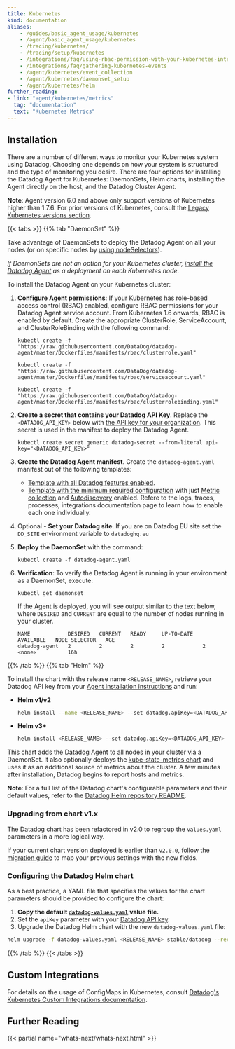 ```yaml
---
title: Kubernetes
kind: documentation
aliases:
    - /guides/basic_agent_usage/kubernetes
    - /agent/basic_agent_usage/kubernetes
    - /tracing/kubernetes/
    - /tracing/setup/kubernetes
    - /integrations/faq/using-rbac-permission-with-your-kubernetes-integration
    - /integrations/faq/gathering-kubernetes-events
    - /agent/kubernetes/event_collection
    - /agent/kubernetes/daemonset_setup
    - /agent/kubernetes/helm
further_reading:
- link: "agent/kubernetes/metrics"
  tag: "documentation"
  text: "Kubernetes Metrics"
---
```


## Installation

There are a number of different ways to monitor your Kubernetes system using Datadog. Choosing one depends on how your system is structured and the type of monitoring you desire. There are four options for installing the Datadog Agent for Kubernetes: DaemonSets, Helm charts, installing the Agent directly on the host, and the Datadog Cluster Agent.

**Note**: Agent version 6.0 and above only support versions of Kubernetes higher than 1.7.6. For prior versions of Kubernetes, consult the [Legacy Kubernetes versions section][1].

{{< tabs >}}
{{% tab "DaemonSet" %}}

Take advantage of DaemonSets to deploy the Datadog Agent on all your nodes (or on specific nodes by [using nodeSelectors][1]).

*If DaemonSets are not an option for your Kubernetes cluster, [install the Datadog Agent][2] as a deployment on each Kubernetes node.*

To install the Datadog Agent on your Kubernetes cluster:

1. **Configure Agent permissions**: If your Kubernetes has role-based access control (RBAC) enabled, configure RBAC permissions for your Datadog Agent service account. From Kubernetes 1.6 onwards, RBAC is enabled by default. Create the appropriate ClusterRole, ServiceAccount, and ClusterRoleBinding with the following command:

    ```shell
    kubectl create -f "https://raw.githubusercontent.com/DataDog/datadog-agent/master/Dockerfiles/manifests/rbac/clusterrole.yaml"

    kubectl create -f "https://raw.githubusercontent.com/DataDog/datadog-agent/master/Dockerfiles/manifests/rbac/serviceaccount.yaml"

    kubectl create -f "https://raw.githubusercontent.com/DataDog/datadog-agent/master/Dockerfiles/manifests/rbac/clusterrolebinding.yaml"
    ```

2. **Create a secret that contains your Datadog API Key**. Replace the `<DATADOG_API_KEY>` below with [the API key for your organization][3]. This secret is used in the manifest to deploy the Datadog Agent.

    ```shell
    kubectl create secret generic datadog-secret --from-literal api-key="<DATADOG_API_KEY>"
    ```

3. **Create the Datadog Agent manifest**. Create the `datadog-agent.yaml` manifest out of the following templates:

    - [Template with all Datadog features enabled][4].
    - [Template with the minimum required configuration][5] with just [Metric collection][6] and [Autodiscovery][7] enabled. Refere to the logs, traces, processes, integrations documentation page to learn how to enable each one individually.

4. Optional - **Set your Datadog site**. If you are on Datadog EU site set the `DD_SITE` environment variable to `datadoghq.eu`

5. **Deploy the DaemonSet** with the command:

    ```shell
    kubectl create -f datadog-agent.yaml
    ```

6. **Verification**: To verify the Datadog Agent is running in your environment as a DaemonSet, execute:

    ```shell
    kubectl get daemonset
    ```

     If the Agent is deployed, you will see output similar to the text below, where `DESIRED` and `CURRENT` are equal to the number of nodes running in your cluster.

    ```shell
    NAME            DESIRED   CURRENT   READY     UP-TO-DATE   AVAILABLE   NODE SELECTOR   AGE
    datadog-agent   2         2         2         2            2           <none>          16h
    ```


[1]: https://kubernetes.io/docs/concepts/configuration/assign-pod-node/#nodeselector
[2]: https://hub.docker.com/r/datadog/agent
[3]: https://app.datadoghq.com/account/settings#api
[4]: /resources/yaml/datadog-agent-all-features.yaml
[5]: /resources/yaml/datadog-agent-vanilla.yaml
[6]: /agent/kubernetes/metrics
[7]: /agent/autodiscovery
{{% /tab %}}
{{% tab "Helm" %}}

To install the chart with the release name `<RELEASE_NAME>`, retrieve your Datadog API key from your [Agent installation instructions][1] and run:

- **Helm v1/v2**

    ```bash
    helm install --name <RELEASE_NAME> --set datadog.apiKey=<DATADOG_API_KEY> stable/datadog
    ```

- **Helm v3+**

    ```bash
    helm install <RELEASE_NAME> --set datadog.apiKey=<DATADOG_API_KEY> stable/datadog
    ```

This chart adds the Datadog Agent to all nodes in your cluster via a DaemonSet. It also optionally deploys the [kube-state-metrics chart][2] and uses it as an additional source of metrics about the cluster. A few minutes after installation, Datadog begins to report hosts and metrics.

**Note**: For a full list of the Datadog chart's configurable parameters and their default values, refer to the [Datadog Helm repository README][3].

### Upgrading from chart v1.x

The Datadog chart has been refactored in v2.0 to regroup the `values.yaml` parameters in a more logical way.

If your current chart version deployed is earlier than `v2.0.0`, follow the [migration guide][4] to map your previous settings with the new fields.

### Configuring the Datadog Helm chart

As a best practice, a YAML file that specifies the values for the chart parameters should be provided to configure the chart:

1. **Copy the default [`datadog-values.yaml`][5] value file.**
2. Set the `apiKey` parameter with your [Datadog API key][1].
3. Upgrade the Datadog Helm chart with the new `datadog-values.yaml` file:

```bash
helm upgrade -f datadog-values.yaml <RELEASE_NAME> stable/datadog --recreate-pods
```


[1]: https://app.datadoghq.com/account/settings#api
[2]: https://github.com/helm/charts/tree/master/stable/kube-state-metrics
[3]: https://github.com/helm/charts/tree/master/stable/datadog#configuration
[4]: https://github.com/helm/charts/blob/master/stable/datadog/docs/Migration_1.x_to_2.x.md
[5]: https://github.com/helm/charts/blob/master/stable/datadog/values.yaml
{{% /tab %}}
{{< /tabs >}}

## Custom Integrations

For details on the usage of ConfigMaps in Kubernetes, consult [Datadog's Kubernetes Custom Integrations documentation][2].

## Further Reading

{{< partial name="whats-next/whats-next.html" >}}

[1]: /agent/faq/kubernetes-legacy
[2]: /agent/kubernetes/integrations
